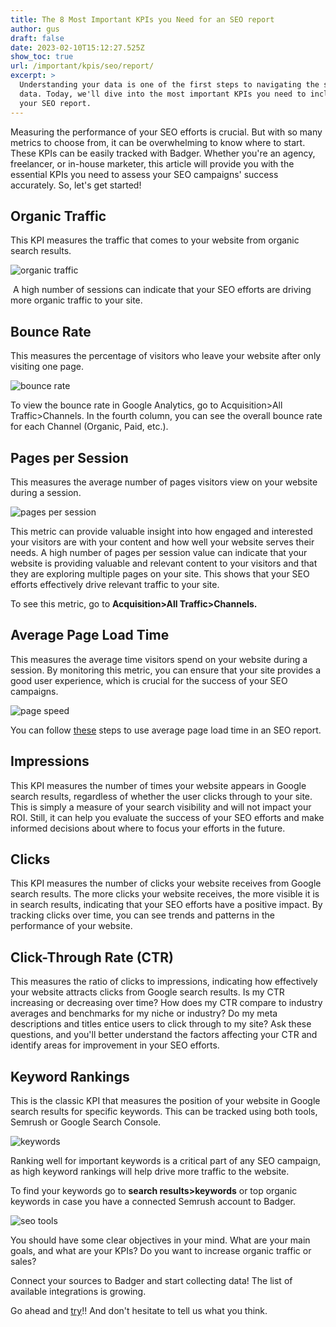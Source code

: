```yaml
---
title: The 8 Most Important KPIs you Need for an SEO report
author: gus
draft: false
date: 2023-02-10T15:12:27.525Z
show_toc: true
url: /important/kpis/seo/report/
excerpt: >
  Understanding your data is one of the first steps to navigating the sea of
  data. Today, we'll dive into the most important KPIs you need to include in
  your SEO report.
---
```

Measuring the performance of your SEO efforts is crucial. But with so many metrics to choose from, it can be overwhelming to know where to start. These KPIs can be easily tracked with Badger. Whether you're an agency, freelancer, or in-house marketer, this article will provide you with the essential KPIs you need to assess your SEO campaigns' success accurately. So, let's get started!

## Organic Traffic

This KPI measures the traffic that comes to your website from organic search results. 

![organic traffic](/img/blog/organic-traffic.webp "Organic Traffic SEO KPI")

 A high number of sessions can indicate that your SEO efforts are driving more organic traffic to your site.

## **Bounce Rate**

This measures the percentage of visitors who leave your website after only visiting one page.

![bounce rate](/img/blog/google-analytics-organic-traffic-1.webp "Bounce Rate SEO KPI")

To view the bounce rate in Google Analytics, go to Acquisition>All Traffic>Channels. In the fourth column, you can see the overall bounce rate for each Channel (Organic, Paid, etc.).

## Pages per Session

This measures the average number of pages visitors view on your website during a session.

![pages per session](/img/blog/google-analytics-pages-per-session-1.webp "Pages Per Session SEO KPI")

This metric can provide valuable insight into how engaged and interested your visitors are with your content and how well your website serves their needs.  A high number of pages per session value can indicate that your website is providing valuable and relevant content to your visitors and that they are exploring multiple pages on your site. This shows that your SEO efforts effectively drive relevant traffic to your site. 

To see this metric, go to **Acquisition>All Traffic>Channels.** 

## Average Page Load Time

This measures the average time visitors spend on your website during a session. By monitoring this metric, you can ensure that your site provides a good user experience, which is crucial for the success of your SEO campaigns.

![page speed](/img/blog/google-analytics-average-page-load-time-1.webp "Page Speed seo KPI")

You can follow [these](https://www.stackpath.com/edge-academy/what-is-page-load-time/) steps to use average page load time in an SEO report.

## Impressions

This KPI measures the number of times your website appears in Google search results, regardless of whether the user clicks through to your site. This is simply a measure of your search visibility and will not impact your ROI. Still, it can help you evaluate the success of your SEO efforts and make informed decisions about where to focus your efforts in the future.

## Clicks

This KPI measures the number of clicks your website receives from Google search results. The more clicks your website receives, the more visible it is in search results, indicating that your SEO efforts have a positive impact. By tracking clicks over time, you can see trends and patterns in the performance of your website.

## Click-Through Rate (CTR)

This measures the ratio of clicks to impressions, indicating how effectively your website attracts clicks from Google search results. Is my CTR increasing or decreasing over time? How does my CTR compare to industry averages and benchmarks for my niche or industry? Do my meta descriptions and titles entice users to click through to my site? Ask these questions, and you'll better understand the factors affecting your CTR and identify areas for improvement in your SEO efforts.

## Keyword Rankings

This is the classic KPI that measures the position of your website in Google search results for specific keywords. This can be tracked using both tools, Semrush or Google Search Console. 

![keywords](/img/blog/kyword.png "Keywords SEO KPI")

Ranking well for important keywords is a critical part of any SEO campaign, as high keyword rankings will help drive more traffic to the website. 

To find your keywords go to **search results>keywords** or top organic keywords in case you have a connected Semrush account to Badger. 

![seo tools](https://lh4.googleusercontent.com/IbQL4_FAe9WWZayGTSrVMupulLAshFwQDU5uYSynqKhpmhqaDj96ii7Nx2ObDZ4bngusrfd-dE7y64baRHBHk985VWeDo6TO5X6hmq1m663hggIdMSP9PrSabVxKH7Marp6naHYq-XReNuxKVYh8kBk)

You should have some clear objectives in your mind. What are your main goals, and what are your KPIs? Do you want to increase organic traffic or sales?

Connect your sources to Badger and start collecting data! The list of available integrations is growing. 

Go ahead and [try](https://getbadger.io/)!! And don't hesitate to tell us what you think.